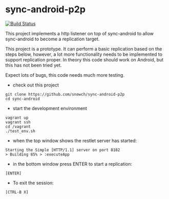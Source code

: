 # sync-android-p2p

[![Build Status](https://travis-ci.org/snowch/sync-android-p2p.png?branch=master)](https://travis-ci.org/snowch/sync-android-p2p)

This project implements a http listener on top of sync-android to allow sync-android to become a replication target.

This project is a prototype.  It can perform a basic replication based on the steps below, however, a lot more functionality needs to be implemented to support replication proper.  In theory this code should work on Android, but this has not been tried yet.

Expect lots of bugs, this code needs much more testing.

- check out this project
```
git clone https://github.com/snowch/sync-android-p2p
cd sync-android
```

- start the development environment

```
vagrant up
vagrant ssh
cd /vagrant
./test_env.sh
```

- when the top window shows the restlet server has started:

```
Starting the Simple [HTTP/1.1] server on port 8182
> Building 85% > :executeApp
```

- in the bottom window press ENTER to start a replication:

```
[ENTER]
```

- To exit the session: 

```
[CTRL-B X]
```
